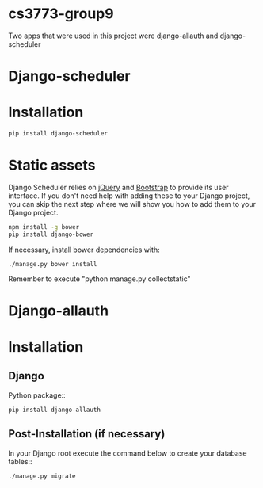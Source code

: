 # cs3773-group9
Two apps that were used in this project were django-allauth and django-scheduler

# Django-scheduler
Installation
========

```bash
pip install django-scheduler
```

Static assets
=============

Django Scheduler relies on [jQuery](https://jquery.com/) and
[Bootstrap](https://getbootstrap.com/) to provide its user
interface. If you don't need help with adding these to your Django
project, you can skip the next step where we will show you how to add
them to your Django project.

```bash
npm install -g bower
pip install django-bower
```

If necessary, install bower dependencies with:

```
./manage.py bower install
```

Remember to execute "python manage.py collectstatic"

# Django-allauth

Installation
============

Django
------

Python package::

    pip install django-allauth

Post-Installation (if necessary)
-----------------

In your Django root execute the command below to create your database tables::

    ./manage.py migrate

